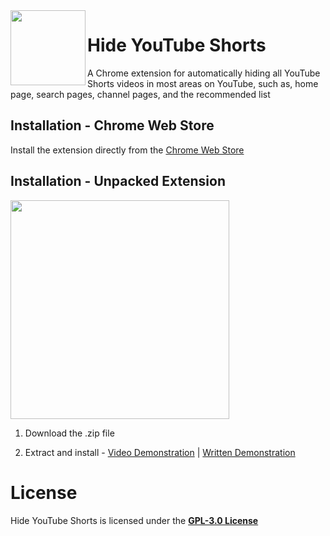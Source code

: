 <img width="120" height="120" align="left" style="float: left" src="https://i.imgur.com/JL0PN9q.png">

# Hide YouTube Shorts
A Chrome extension for automatically hiding all YouTube Shorts videos in most areas on YouTube, such as, home page, search pages, channel pages, and the recommended list

## Installation - Chrome Web Store
Install the extension directly from the [Chrome Web Store](https://chrome.google.com/webstore/detail/aljlkinhomaaahfdojalfmimeidofpih)

## Installation - Unpacked Extension
<img width=350 style="align: center" src="https://i.imgur.com/uJJnLNr.png">

1. Download the .zip file

2. Extract and install - [Video Demonstration](https://www.youtube.com/watch?v=hIRX1dpfqHc) | [Written Demonstration](https://developer.chrome.com/docs/extensions/mv3/getstarted/development-basics/#load-unpacked)

# License
Hide YouTube Shorts is licensed under the **[GPL-3.0 License](./LICENSE)**